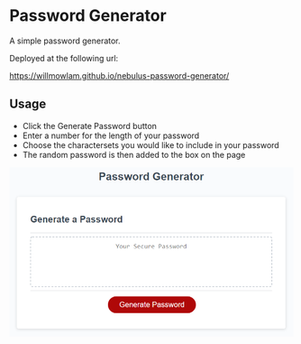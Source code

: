 # Password Generator

A simple password generator.

Deployed at the following url:

https://willmowlam.github.io/nebulus-password-generator/

## Usage

- Click the Generate Password button
- Enter a number for the length of your password
- Choose the charactersets you would like to include in your password
- The random password is then added to the box on the page

![password generator screenshot](./assets/images/05-javascript-challenge-demo.png)
